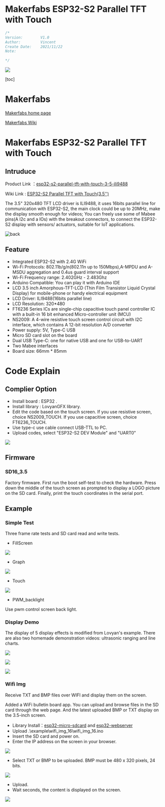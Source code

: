 # Makerfabs ESP32-S2 Parallel TFT with Touch

```c++
/*
Version:		V1.0
Author:			Vincent
Create Date:	2021/11/22
Note:
	
*/
```
![](md_pic/main.gif)


[toc]

# Makerfabs

[Makerfabs home page](https://www.makerfabs.com/)

[Makerfabs Wiki](https://makerfabs.com/wiki/index.php?title=Main_Page)

# Makerfabs ESP32-S2 Parallel TFT with Touch
## Intruduce

Product Link ：[esp32-s2-parallel-tft-with-touch-3-5-ili9488](https://www.makerfabs.com/esp32-s2-parallel-tft-with-touch-3-5-ili9488.html) 

Wiki Link : [ESP32-S2 Parallel TFT with Touch(3.5'')](https://www.makerfabs.com/wiki/index.php?title=ESP32-S2_Parallel_TFT_with_Touch(3.5%27%27)) 

The 3.5" 320x480 TFT LCD driver is ILI9488, it uses 16bits parallel line for communication with ESP32-S2, the main clock could be up to 20MHz, make the display smooth enough for videos; You can freely use some of Mabee pins(A I2c and a IOs) with the breakout connectors, to connect the ESP32-S2 display with sensors/ actuators, suitable for IoT applications.

![back](md_pic/back.jpg)

## Feature

- Integrated ESP32-S2 with 2.4G WiFi
- Wi-Fi Protocols: 802.11b/g/n(802.11n up to 150Mbps),A-MPDU and A-MSDU aggregation and 0.4us guard interval support
- Wi-Fi Frequency range: 2.402GHz - 2.483Ghz
- Arduino Compatible: You can play it with Arduino IDE
- LCD 3.5 inch Amorphous-TFT-LCD (Thin Film Transistor Liquid Crystal Display) for mobile-phone or handy electrical equipment
- LCD Driver: ILI9488(16bits parallel line)
- LCD Resolution: 320*480
- FT6236 Series ICs are single-chip capacitive touch panel controller IC with a built-in 16 bit enhanced Micro-controller unit (MCU)
- NS2009: A 4-wire resistive touch screen control circuit with I2C interface, which contains A 12-bit resolution A/D converter
- Power supply: 5V, Type-C USB
- Micro SD card slot on the board
- Dual USB Type-C: one for native USB and one for USB-to-UART
- Two Mabee interfaces
- Board size: 66mm * 85mm



# Code Explain

## Complier Option

- Install board : ESP32 .
- Install library : LovyanGFX library. 
- Edit the code based on the touch screen. If you use resistive screen, choice NS2009_TOUCH. If you use capacitive screen, choice FT6236_TOUCH. 
- Use type-c use cable connect USB-TTL to PC.
- Upload codes, select "ESP32-S2 DEV Module" and "UART0"

![](md_pic/complier.jpg)

## Firmware

### SD16_3.5

Factory firmware. First run the boot self-test to check the hardware. Press down the middle of the touch screen as prompted to display a LOGO picture on the SD card. Finally, print the touch coordinates in the serial port.



## Example

### Simple Test

Three frame rate tests and SD card read and write tests.

- FillScreen

![](md_pic/test1.gif)

- Graph

![](md_pic/test2.jpg)

- Touch

![](md_pic/test3.gif)

- PWM_backlight

Use pwm control screen back light.

### Display Demo

The display of 5 display effects is modified from Lovyan's example. There are also two homemade demonstration videos: ultrasonic ranging and line charts.

![](md_pic/dis1.gif)

![](md_pic/dis2.gif)

![](md_pic/game1.gif)


### Wifi Img

Receive TXT and BMP files over WIFI and display them on the screen.

Added a WiFi bulletin board app. You can upload and browse files in the SD card through the web page. And the latest uploaded BMP or TXT display on the 3.5-inch screen.

- Library Install：[esp32-micro-sdcard](https://github.com/nhatuan84/esp32-micro-sdcard) and [esp32-webserver](https://github.com/nhatuan84/esp32-webserver)
- Upload .\example\wifi_img_16\wifi_img_16.ino
- Insert the SD card and power on.
- Enter the IP address on the screen in your browser.

![](md_pic/wifi_img1.jpg)

- Select TXT or BMP to be uploaded. BMP must be 480 x 320 pixels, 24 bits.

![](md_pic/wifi_img2.jpg)

- Upload.
- Wait seconds, the content is displayed on the screen.

![](md_pic/wifi_img3.jpg)